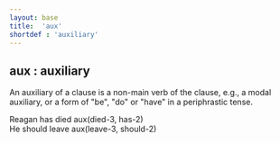 ```yaml
---
layout: base
title:  'aux'
shortdef : 'auxiliary'
---
```



## aux : auxiliary
An auxiliary of a clause is a non-main verb of the clause, e.g., a modal auxiliary, or a form of "be", "do" or "have" in a periphrastic tense. 

<div class="sd-parse">
Reagan has died
aux(died-3, has-2)
</div>

<div class="sd-parse">
He should leave
aux(leave-3, should-2)
</div>

 

